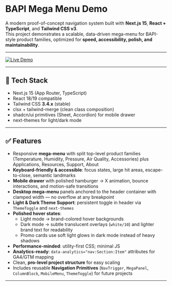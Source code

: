 # BAPI Mega Menu Demo

A modern proof-of-concept navigation system built with **Next.js 15**, **React + TypeScript**, and **Tailwind CSS v3**.  
This project demonstrates a scalable, data-driven mega-menu for BAPI-style product families, optimized for **speed, accessibility, polish, and maintainability**.

---

[![Live Demo](https://img.shields.io/badge/demo-online-green?style=for-the-badge&logo=vercel)](https://bapi-mega-menu-63pcplukx-andrewteeces-projects.vercel.app/)

---

## 🚀 Tech Stack
- Next.js 15 (App Router, TypeScript)
- React 18/19 compatible
- Tailwind CSS **3.4.x** (stable)
- clsx + tailwind-merge (clean class composition)
- shadcn/ui primitives (Sheet, Accordion) for mobile drawer
- next-themes for light/dark mode

---

## ✅ Features
- Responsive **mega-menu** with split top-level product families (Temperature, Humidity, Pressure, Air Quality, Accessories) plus Applications, Resources, Support, About
- **Keyboard-friendly & accessible**: focus states, large hit areas, escape-to-close, semantic landmarks
- **Mobile drawer** with polished hamburger → X animation, bounce interactions, and motion-safe transitions
- **Desktop mega-menu** panels anchored to the header container with clamped width — no overflow at any breakpoint
- **Light & Dark Theme Support**: persistent toggle in header via `ThemeToggle` and `next-themes`
- **Polished hover states**:
  - Light mode → brand-colored hover backgrounds
  - Dark mode → subtle translucent overlays (`white/10`) and lighter brand text for readability
  - Promo cards use soft light glows in dark mode instead of heavy shadows
- **Performance-minded**: utility-first CSS; minimal JS
- **Analytics-ready**: `data-analytics="nav:Section:Item"` attributes for GA4/GTM mapping
- Clean, **pro-level project structure** for easy scaling
- Includes reusable **Navigation Primitives** (`NavTrigger`, `MegaPanel`, `ColumnBlock`, `MobileMenu`, `ThemeToggle`) for future projects

---
